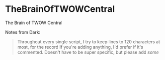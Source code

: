 # TheBrainOfTWOWCentral
The Brain of TWOW Central

Notes from Dark:
> Throughout every single script, I try to keep lines to 120 characters at most, for the record
> If you're adding anything, I'd prefer if it's commented. Doesn't have to be super specific, but please add *some*
